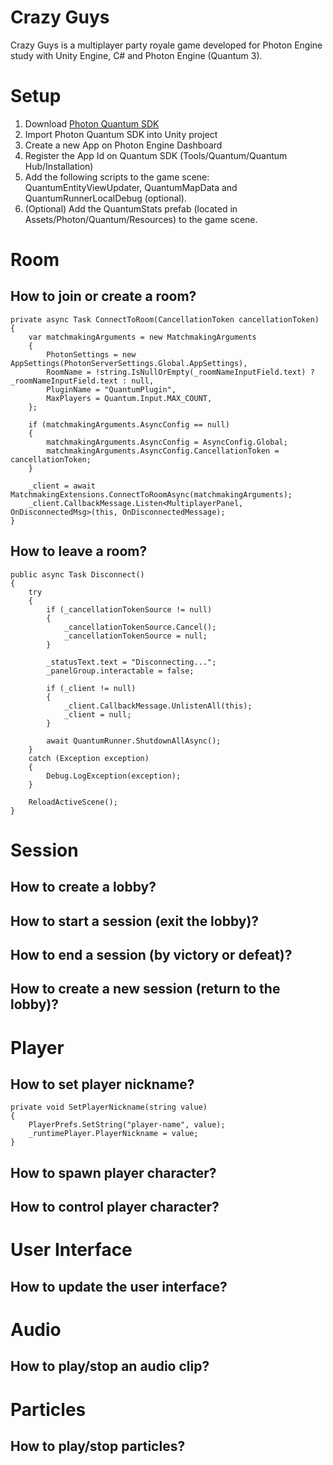 # Crazy Guys

Crazy Guys is a multiplayer party royale game developed for Photon Engine study with Unity Engine, C# and Photon Engine (Quantum 3).

# Setup
1. Download [Photon Quantum SDK](https://www.photonengine.com/sdks#quantum)
2. Import Photon Quantum SDK into Unity project
3. Create a new App on Photon Engine Dashboard
4. Register the App Id on Quantum SDK (Tools/Quantum/Quantum Hub/Installation)
5. Add the following scripts to the game scene: QuantumEntityViewUpdater, QuantumMapData and QuantumRunnerLocalDebug (optional).
6. (Optional) Add the QuantumStats prefab (located in Assets/Photon/Quantum/Resources) to the game scene.

# Room
## How to join or create a room?
```
private async Task ConnectToRoom(CancellationToken cancellationToken)
{
    var matchmakingArguments = new MatchmakingArguments
    {
        PhotonSettings = new AppSettings(PhotonServerSettings.Global.AppSettings),
        RoomName = !string.IsNullOrEmpty(_roomNameInputField.text) ? _roomNameInputField.text : null,
        PluginName = "QuantumPlugin",
        MaxPlayers = Quantum.Input.MAX_COUNT,
    };

    if (matchmakingArguments.AsyncConfig == null)
    {
        matchmakingArguments.AsyncConfig = AsyncConfig.Global;
        matchmakingArguments.AsyncConfig.CancellationToken = cancellationToken;
    }

    _client = await MatchmakingExtensions.ConnectToRoomAsync(matchmakingArguments);
    _client.CallbackMessage.Listen<MultiplayerPanel, OnDisconnectedMsg>(this, OnDisconnectedMessage);
}
```

## How to leave a room?
```
public async Task Disconnect()
{
    try
    {
        if (_cancellationTokenSource != null)
        {
            _cancellationTokenSource.Cancel();
            _cancellationTokenSource = null;
        }

        _statusText.text = "Disconnecting...";
        _panelGroup.interactable = false;

        if (_client != null)
        {
            _client.CallbackMessage.UnlistenAll(this);
            _client = null;
        }

        await QuantumRunner.ShutdownAllAsync();
    }
    catch (Exception exception)
    {
        Debug.LogException(exception);
    }

    ReloadActiveScene();
}
```

# Session
## How to create a lobby?

## How to start a session (exit the lobby)?

## How to end a session (by victory or defeat)?

## How to create a new session (return to the lobby)?

# Player
## How to set player nickname?
```
private void SetPlayerNickname(string value)
{
    PlayerPrefs.SetString("player-name", value);
    _runtimePlayer.PlayerNickname = value;
}
```

## How to spawn player character?

## How to control player character?

# User Interface
## How to update the user interface?

# Audio
## How to play/stop an audio clip?

# Particles
## How to play/stop particles?
